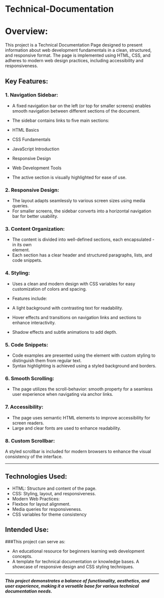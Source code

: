 # Technical-Documentation

# Overview:

This project is a Technical Documentation Page designed to present information about web development fundamentals in a clean, structured, and responsive format. The page is implemented using HTML, CSS, and adheres to modern web design practices, including accessibility and responsiveness.

## Key Features:

### 1. Navigation Sidebar:

- A fixed navigation bar on the left (or top for smaller screens) enables smooth navigation between different sections of the document.

- The sidebar contains links to five main sections:

- HTML Basics
- CSS Fundamentals
- JavaScript Introduction
- Responsive Design
- Web Development Tools

- The active section is visually highlighted for ease of use.

### 2. Responsive Design:

- The layout adapts seamlessly to various screen sizes using media queries.
- For smaller screens, the sidebar converts into a horizontal navigation bar for better usability.

### 3. Content Organization:

- The content is divided into well-defined sections, each encapsulated - in its own <section> element.
- Each section has a clear header and structured paragraphs, lists, and code snippets.

### 4. Styling:

- Uses a clean and modern design with CSS variables for easy customization of colors and spacing.

- Features include:

- A light background with contrasting text for readability.
- Hover effects and transitions on navigation links and sections to enhance interactivity.
- Shadow effects and subtle animations to add depth.

### 5. Code Snippets:

- Code examples are presented using the element with custom styling to distinguish them from regular text.
- Syntax highlighting is achieved using a styled background and borders.

### 6. Smooth Scrolling:

- The page utilizes the scroll-behavior: smooth property for a seamless user experience when navigating via anchor links.

### 7. Accessibility:

- The page uses semantic HTML elements to improve accessibility for screen readers.
- Large and clear fonts are used to enhance readability.

### 8. Custom Scrollbar:

A styled scrollbar is included for modern browsers to enhance the visual consistency of the interface.

------------

## Technologies Used:

- HTML: Structure and content of the page.
- CSS: Styling, layout, and responsiveness.
- Modern Web Practices:
- Flexbox for layout alignment.
- Media queries for responsiveness.
- CSS variables for theme consistency

## Intended Use:
###This project can serve as:

- An educational resource for beginners learning web development concepts.
- A template for technical documentation or knowledge bases. A showcase of responsive design and CSS styling techniques.

--------------

***This project demonstrates a balance of functionality, aesthetics, and user experience, making it a versatile base for various technical documentation needs.***
